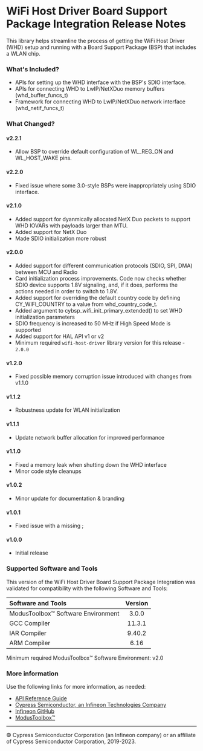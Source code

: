 # WiFi Host Driver Board Support Package Integration Release Notes
This library helps streamline the process of getting the WiFi Host Driver (WHD) setup and running with a Board Support Package (BSP) that includes a WLAN chip.

### What's Included?
* APIs for setting up the WHD interface with the BSP's SDIO interface.
* APIs for connecting WHD to LwIP/NetXDuo memory buffers (whd_buffer_funcs_t)
* Framework for connecting WHD to LwIP/NetXDuo network interface (whd_netif_funcs_t)

### What Changed?
#### v2.2.1
* Allow BSP to override default configuration of WL_REG_ON and WL_HOST_WAKE pins.
#### v2.2.0
* Fixed issue where some 3.0-style BSPs were inappropriately using SDIO interface.
#### v2.1.0
* Added support for dyanmically allocated NetX Duo packets to support WHD IOVARs with payloads larger than MTU.
* Added support for NetX Duo
* Made SDIO initialization more robust
#### v2.0.0
* Added support for different communication protocols (SDIO, SPI, DMA) between MCU and Radio
* Card initialization process improvements. Code now checks whether SDIO device supports 1.8V signaling, and, if it does, performs the actions needed in order to switch to 1.8V.
* Added support for overriding the default country code by defining CY_WIFI_COUNTRY to a value from whd_country_code_t.
* Added argument to cybsp_wifi_init_primary_extended() to set WHD initialization parameters
* SDIO frequency is increased to 50 MHz if High Speed Mode is supported
* Added support for HAL API v1 or v2
* Minimum required `wifi-host-driver` library version for this release - `2.0.0`
#### v1.2.0
* Fixed possible memory corruption issue introduced with changes from v1.1.0
#### v1.1.2
* Robustness update for WLAN initialization
#### v1.1.1
* Update network buffer allocation for improved performance
#### v1.1.0
* Fixed a memory leak when shutting down the WHD interface
* Minor code style cleanups
#### v1.0.2
* Minor update for documentation & branding
#### v1.0.1
* Fixed issue with a missing ;
#### v1.0.0
* Initial release

### Supported Software and Tools
This version of the WiFi Host Driver Board Support Package Integration was validated for compatibility with the following Software and Tools:

| Software and Tools                        | Version |
| :---                                      | :----:  |
| ModusToolbox™ Software Environment        | 3.0.0   |
| GCC Compiler                              | 11.3.1  |
| IAR Compiler                              | 9.40.2  |
| ARM Compiler                              | 6.16    |

Minimum required ModusToolbox™ Software Environment: v2.0

### More information
Use the following links for more information, as needed:
* [API Reference Guide](https://infineon.github.io/whd-bsp-integration/html/modules.html)
* [Cypress Semiconductor, an Infineon Technologies Company](http://www.cypress.com)
* [Infineon GitHub](https://github.com/infineon)
* [ModusToolbox™](https://www.cypress.com/products/modustoolbox-software-environment)

---
© Cypress Semiconductor Corporation (an Infineon company) or an affiliate of Cypress Semiconductor Corporation, 2019-2023.

